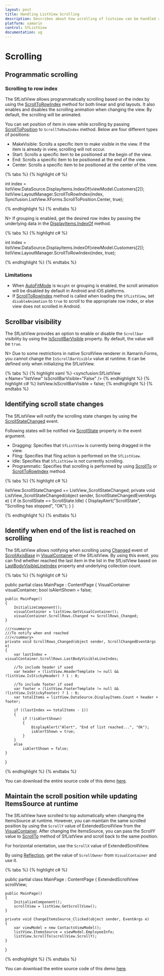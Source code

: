 ```yaml
---
layout: post
title: Handling ListView Scrolling
description: Describes about how scrolling of listview can be handled and customized.
platform: xamarin
control: SfListView
documentation: ug
---
```

# Scrolling

## Programmatic scrolling

### Scrolling to row index

The SfListView allows programmatically scrolling based on the index by using the [ScrollToRowIndex](https://help.syncfusion.com/cr/cref_files/xamarin/Syncfusion.SfListView.XForms~Syncfusion.ListView.XForms.LayoutBase~ScrollToRowIndex.html) method for both linear and grid layouts. It also enables and disables the scrolling animation when changing the view. By default, the scrolling will be animated.

You can set position of item in view while scrolling by passing [ScrollToPosition](https://help.syncfusion.com/cr/cref_files/xamarin/Syncfusion.SfListView.XForms~Syncfusion.ListView.XForms.ScrollToPosition.html) to `ScrollToRowIndex` method. Below are four different types of positions:

* MakeVisible: Scrolls a specific item to make visible in the view. If the item is already in view, scrolling will not occur.
* Start: Scrolls a specific item to be positioned at the begin of the view.
* End: Scrolls a specific item to be positioned at the end of the view.
* Center: Scrolls a specific item to be positioned at the center of the view.

{% tabs %}
{% highlight c# %}

int index = listView.DataSource.DisplayItems.IndexOf(viewModel.Customers[2]); 
listView.LayoutManager.ScrollToRowIndex(index, Syncfusion.ListView.XForms.ScrollToPosition.Center, true); 

{% endhighlight %}
{% endtabs %}

N> If grouping is enabled, get the desired row index by passing the underlying data in the [DisplayItems.IndexOf](https://help.syncfusion.com/cr/cref_files/xamarin/Syncfusion.DataSource.Portable~Syncfusion.DataSource.DisplayItems~IndexOf.html) method.

{% tabs %}
{% highlight c# %}

int index = listView.DataSource.DisplayItems.IndexOf(viewModel.Customers[2]); 
listView.LayoutManager.ScrollToRowIndex(index, true); 

{% endhighlight %}
{% endtabs %}

### Limitations

 * When [AutoFitMode](https://help.syncfusion.com/cr/cref_files/xamarin/Syncfusion.SfListView.XForms~Syncfusion.ListView.XForms.SfListView~AutoFitMode.html) is `Height` or grouping is enabled, the scroll animation will be disabled by default in Android and iOS platforms. 
 * If [ScrollToRowIndex](https://help.syncfusion.com/cr/cref_files/xamarin/Syncfusion.SfListView.XForms~Syncfusion.ListView.XForms.LayoutBase~ScrollToRowIndex.html) method is called when loading the `SfListView`, set `disableAnimation` to `true` to scroll to the appropriate row index, or else view does not scrolled in Android.

## Scrollbar visibility

The SfListView provides an option to enable or disable the `Scrollbar` visibility by using the [IsScrollBarVisible](https://help.syncfusion.com/cr/cref_files/xamarin/Syncfusion.SfListView.XForms~Syncfusion.ListView.XForms.SfListView~IsScrollBarVisible.html) property. By default, the value will be `true`.  

N> Due to some restrictions in native ScrollView renderer in Xamarin.Forms, you cannot change the `IsScrollBarVisible` value at runtime. It can be defined only when initializing the SfListView. 

{% tabs %}
{% highlight xaml %}
<syncfusion:SfListView x:Name="listView" IsScrollBarVisible="False" />
{% endhighlight %}
{% highlight c# %}
listView.IsScrollBarVisible = false; 
{% endhighlight %}
{% endtabs %}

## Identifying scroll state changes

The SfListView will notify the scrolling state changes by using the [ScrollStateChanged](https://help.syncfusion.com/cr/cref_files/xamarin/Syncfusion.SfListView.XForms~Syncfusion.ListView.XForms.SfListView~ScrollStateChanged_EV.html) event.

Following states will be notified via [ScrollState](https://help.syncfusion.com/cr/cref_files/xamarin/Syncfusion.SfListView.XForms~Syncfusion.ListView.XForms.ScrollState.html) property in the event argument.

 * Dragging: Specifies that `SfListView` is currently being dragged in the view.
 * Fling: Specifies that fling action is performed on the `SfListView`.
 * Idle: Specifies that `SfListView` is not currently scrolling.
 * Programmatic: Specifies that scrolling is performed by using [ScrollTo](https://help.syncfusion.com/cr/cref_files/xamarin/Syncfusion.SfListView.XForms~Syncfusion.ListView.XForms.SfListView~ScrollTo.html) or [ScrollToRowIndex](https://help.syncfusion.com/cr/cref_files/xamarin/Syncfusion.SfListView.XForms~Syncfusion.ListView.XForms.LayoutBase~ScrollToRowIndex.html) method.

{% tabs %}
{% highlight c# %}

listView.ScrollStateChanged += ListView_ScrollStateChanged;
private void ListView_ScrollStateChanged(object sender, ScrollStateChangedEventArgs e)
{
   if (e.ScrollState == ScrollState.Idle)
   {
      DisplayAlert("ScrollState", "Scrolling has stopped", "OK");
   }
}

{% endhighlight %}
{% endtabs %}

## Identify when end of the list is reached on scrolling

The SfListView allows notifying when scrolling using [Changed](https://help.syncfusion.com/cr/cref_files/xamarin/Syncfusion.GridCommon.Portable~Syncfusion.GridCommon.ScrollAxis.ScrollAxisBase~Changed_EV.html) event of [ScrollAxisBase](http://help.syncfusion.com/cr/cref_files/wpf/Syncfusion.SfGrid.WPF~Syncfusion.UI.Xaml.ScrollAxis.ScrollAxisBase.html) in [VisualContainer](https://help.syncfusion.com/cr/cref_files/xamarin/Syncfusion.SfListView.XForms~Syncfusion.ListView.XForms.VisualContainer.html) of the SfListView. By using this event, you can find whether reached the last item in the list in the SfListView based on [LastBodyVisibleLineIndex](https://help.syncfusion.com/cr/cref_files/xamarin/Syncfusion.GridCommon.Portable~Syncfusion.GridCommon.ScrollAxis.ScrollAxisBase~LastBodyVisibleLineIndex.html) property and underlying collection count.

{% tabs %}
{% highlight c# %}

public partial class MainPage : ContentPage
{
    VisualContainer visualContainer;
    bool isAlertShown = false;

    public MainPage()
    {
        InitializeComponent();
        visualContainer = listView.GetVisualContainer();
        visualContainer.ScrollRows.Changed += ScrollRows_Changed;
    }

    ///<summary>
    ///To notify when end reached
    ///</summary>
    private void ScrollRows_Changed(object sender, ScrollChangedEventArgs e)
    {
        var lastIndex = visualContainer.ScrollRows.LastBodyVisibleLineIndex;

        //To include header if used
        var header = (listView.HeaderTemplate != null && !listView.IsStickyHeader) ? 1 : 0;

        //To include footer if used
        var footer = (listView.FooterTemplate != null && !listView.IsStickyFooter) ? 1 : 0;
        var totalItems = listView.DataSource.DisplayItems.Count + header + footer;

        if ((lastIndex == totalItems - 1))
        {
            if (!isAlertShown)
            {
                DisplayAlert("Alert", "End of list reached...", "Ok");
                isAlertShown = true;
            }
        }
        else
            isAlertShown = false;
    }
}

{% endhighlight %}
{% endtabs %}

You can download the entire source code of this demo [here](http://www.syncfusion.com/downloads/support/directtrac/general/ze/EndReachedOnScrolling-1173643672).

## Maintain the scroll position while updating ItemsSource at runtime

The SfListView have scrolled to top automatically when changing the ItemsSource at runtime. However, you can maintain the same scrolled position by using the `ScrollY` value of ExtendedScrollView from the [VisualContainer](https://help.syncfusion.com/cr/cref_files/xamarin/Syncfusion.SfListView.XForms~Syncfusion.ListView.XForms.VisualContainer.html). After changing the ItemsSource, you can pass the ScrollY value to [ScrollTo](https://help.syncfusion.com/cr/cref_files/xamarin/Syncfusion.SfListView.XForms~Syncfusion.ListView.XForms.SfListView~ScrollTo.html) method of SfListView and scroll back to the same position.

For horizontal orientation, use the `ScrollX` value of ExtendedScrollView.

 By using [Reflection](https://msdn.microsoft.com/en-us/library/system.reflection(v=vs.110).aspx), get the value of `ScrollOwner` from `VisualContainer` and use it.

{% tabs %}
{% highlight c# %}

public partial class MainPage : ContentPage
{
    ExtendedScrollView scrollView;

    public MainPage()
    {
        InitializeComponent();
        scrollView = listView.GetScrollView();
    }

    private void ChangeItemsSource_Clicked(object sender, EventArgs e)
    {
        var viewModel = new ContactsViewModel();
        listView.ItemsSource = viewModel.EmployeeInfo;
        listView.ScrollTo(scrollView.ScrollY);
    }
}

{% endhighlight %}
{% endtabs %}

You can download the entire source code of this demo [here](http://www.syncfusion.com/downloads/support/directtrac/general/ze/ItemsourceScrolling-919001878).
